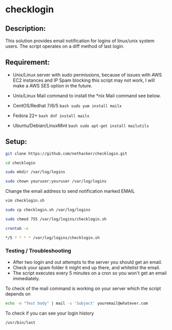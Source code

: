 # checklogin

## Description:

This solution provides email notification for logins of linux/unix system users. The script operates on a diff method of last login.

## Requirement:

* Unix/Linux server with sudo permissions, because of issues with AWS EC2 instances and IP Spam blocking this script may not work, I will make a AWS SES option in the future. 
* Unix/Linux Mail command to install the *nix Mail command see below.

* CentOS/Redhat 7/6/5
```bash sudo yum install mailx```

* Fedora 22+
```bash dnf install mailx```

* Ubuntu/Debian/LinuxMint
```bash sudo apt-get install mailutils```

## Setup:

```bash
git clone https://github.com/nethacker/checklogin.git

cd checklogin

sudo mkdir /var/log/logins

sudo chown youruser:youruser /var/log/logins
```

Change the email address to send notification marked EMAIL
```bash
vim checklogin.sh
```

```bash
sudo cp checklogin.sh /var/log/logins

sudo chmod 755 /var/log/logins/checklogin.sh

crontab -e

*/5 * * * * /var/log/logins/checklogin.sh
```

### Testing / Troubleshooting

* After two login and out attempts to the server you should get an email.
* Check your spam folder it might end up there, and whitelist the email.
* The script executes every 5 minutes on a cron so you won't get an email immediately.

To check of the mail command is working on your server which the script depends on

```bash
echo -e "Test body" | mail -s 'Subject' youremail@whatever.com
```

To check if you can see your login history

```bash
/usr/bin/last
```

